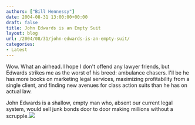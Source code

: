 ```yaml
---
authors: ["Bill Hennessy"]
date: 2004-08-31 13:00:00+00:00
draft: false
title: John Edwards is an Empty Suit
layout: blog
url: /2004/08/31/john-edwards-is-an-empty-suit/
categories:
- Latest
---
```


Wow.  What an airhead.  I hope I don't offend any lawyer friends, but Edwards strikes me as the worst of his breed:  ambulance chasers.  I'll be he has more books on marketing legal services, maximizing profitability from a single client, and finding new avenues for class action suits than he has on actual law.    
  
John Edwards is a shallow, empty man who, absent our current legal system, would sell junk bonds door to door making millions without a scrupple.![](https://blog.billhennessy.com/aggbug.aspx?PostID=599)


